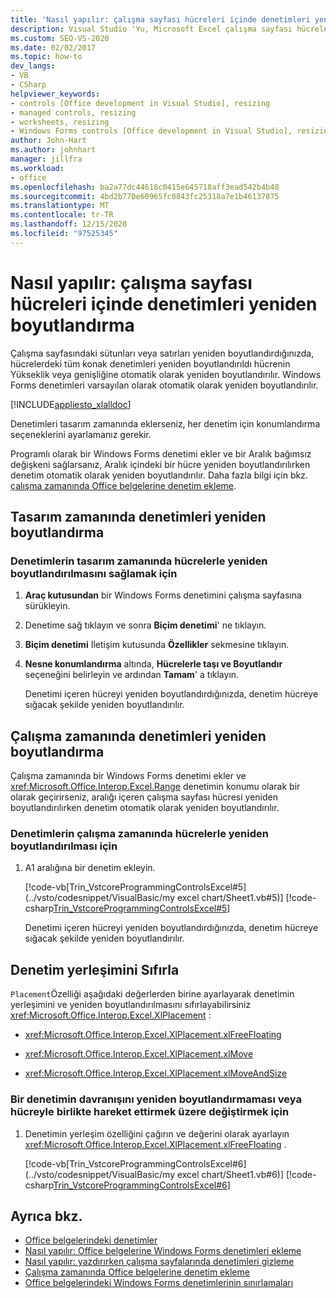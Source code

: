 ```yaml
---
title: 'Nasıl yapılır: çalışma sayfası hücreleri içinde denetimleri yeniden boyutlandırma'
description: Visual Studio 'Yu, Microsoft Excel çalışma sayfası hücrelerinin içindeki denetimleri tasarım zamanında ve çalışma zamanında yeniden boyutlandırmak için nasıl kullanabileceğinizi öğrenin.
ms.custom: SEO-VS-2020
ms.date: 02/02/2017
ms.topic: how-to
dev_langs:
- VB
- CSharp
helpviewer_keywords:
- controls [Office development in Visual Studio], resizing
- managed controls, resizing
- worksheets, resizing
- Windows Forms controls [Office development in Visual Studio], resizing
author: John-Hart
ms.author: johnhart
manager: jillfra
ms.workload:
- office
ms.openlocfilehash: ba2a77dc44618c0415e645718aff3ead542b4b48
ms.sourcegitcommit: 4bd2b770e60965fc0843fc25318a7e1b46137875
ms.translationtype: MT
ms.contentlocale: tr-TR
ms.lasthandoff: 12/15/2020
ms.locfileid: "97525345"
---
```

# <a name="how-to-resize-controls-within-worksheet-cells"></a>Nasıl yapılır: çalışma sayfası hücreleri içinde denetimleri yeniden boyutlandırma
  Çalışma sayfasındaki sütunları veya satırları yeniden boyutlandırdığınızda, hücrelerdeki tüm konak denetimleri yeniden boyutlandırıldı hücrenin Yükseklik veya genişliğine otomatik olarak yeniden boyutlandırılır. Windows Forms denetimleri varsayılan olarak otomatik olarak yeniden boyutlandırılır.

 [!INCLUDE[appliesto_xlalldoc](../vsto/includes/appliesto-xlalldoc-md.md)]

 Denetimleri tasarım zamanında eklerseniz, her denetim için konumlandırma seçeneklerini ayarlamanız gerekir.

 Programlı olarak bir Windows Forms denetimi ekler ve bir Aralık bağımsız değişkeni sağlarsanız, Aralık içindeki bir hücre yeniden boyutlandırılırken denetim otomatik olarak yeniden boyutlandırılır. Daha fazla bilgi için bkz. [çalışma zamanında Office belgelerine denetim ekleme](../vsto/adding-controls-to-office-documents-at-run-time.md).

## <a name="resize-controls-at-design-time"></a>Tasarım zamanında denetimleri yeniden boyutlandırma

### <a name="to-make-controls-resize-with-cells-at-design-time"></a>Denetimlerin tasarım zamanında hücrelerle yeniden boyutlandırılmasını sağlamak için

1. **Araç kutusundan** bir Windows Forms denetimini çalışma sayfasına sürükleyin.

2. Denetime sağ tıklayın ve sonra **Biçim denetimi**' ne tıklayın.

3. **Biçim denetimi** Iletişim kutusunda **Özellikler** sekmesine tıklayın.

4. **Nesne konumlandırma** altında, **Hücrelerle taşı ve Boyutlandır** seçeneğini belirleyin ve ardından **Tamam**' a tıklayın.

     Denetimi içeren hücreyi yeniden boyutlandırdığınızda, denetim hücreye sığacak şekilde yeniden boyutlandırılır.

## <a name="resize-controls-at-run-time"></a>Çalışma zamanında denetimleri yeniden boyutlandırma
 Çalışma zamanında bir Windows Forms denetimi ekler ve <xref:Microsoft.Office.Interop.Excel.Range> denetimin konumu olarak bir olarak geçirirseniz, aralığı içeren çalışma sayfası hücresi yeniden boyutlandırılırken denetim otomatik olarak yeniden boyutlandırılır.

### <a name="to-make-controls-resize-with-cells-at-run-time"></a>Denetimlerin çalışma zamanında hücrelerle yeniden boyutlandırılması için

1. A1 aralığına bir denetim ekleyin.

     [!code-vb[Trin_VstcoreProgrammingControlsExcel#5](../vsto/codesnippet/VisualBasic/my excel chart/Sheet1.vb#5)]
     [!code-csharp[Trin_VstcoreProgrammingControlsExcel#5](../vsto/codesnippet/CSharp/Trin_VstcoreProgrammingControlsExcelCS/Sheet1.cs#5)]

     Denetimi içeren hücreyi yeniden boyutlandırdığınızda, denetim hücreye sığacak şekilde yeniden boyutlandırılır.

## <a name="reset-control-placement"></a>Denetim yerleşimini Sıfırla
 `Placement`Özelliği aşağıdaki değerlerden birine ayarlayarak denetimin yerleşimini ve yeniden boyutlandırılmasını sıfırlayabilirsiniz <xref:Microsoft.Office.Interop.Excel.XlPlacement> :

- <xref:Microsoft.Office.Interop.Excel.XlPlacement.xlFreeFloating>

- <xref:Microsoft.Office.Interop.Excel.XlPlacement.xlMove>

- <xref:Microsoft.Office.Interop.Excel.XlPlacement.xlMoveAndSize>

### <a name="to-change-the-behavior-of-a-control-so-that-it-does-not-resize-or-move-with-the-cell"></a>Bir denetimin davranışını yeniden boyutlandırmaması veya hücreyle birlikte hareket ettirmek üzere değiştirmek için

1. Denetimin yerleşim özelliğini çağırın ve değerini olarak ayarlayın <xref:Microsoft.Office.Interop.Excel.XlPlacement.xlFreeFloating> .

     [!code-vb[Trin_VstcoreProgrammingControlsExcel#6](../vsto/codesnippet/VisualBasic/my excel chart/Sheet1.vb#6)]
     [!code-csharp[Trin_VstcoreProgrammingControlsExcel#6](../vsto/codesnippet/CSharp/Trin_VstcoreProgrammingControlsExcelCS/Sheet1.cs#6)]

## <a name="see-also"></a>Ayrıca bkz.
- [Office belgelerindeki denetimler](../vsto/controls-on-office-documents.md)
- [Nasıl yapılır: Office belgelerine Windows Forms denetimleri ekleme](../vsto/how-to-add-windows-forms-controls-to-office-documents.md)
- [Nasıl yapılır: yazdırırken çalışma sayfalarında denetimleri gizleme](../vsto/how-to-hide-controls-on-worksheets-when-printing.md)
- [Çalışma zamanında Office belgelerine denetim ekleme](../vsto/adding-controls-to-office-documents-at-run-time.md)
- [Office belgelerindeki Windows Forms denetimlerinin sınırlamaları](../vsto/limitations-of-windows-forms-controls-on-office-documents.md)
